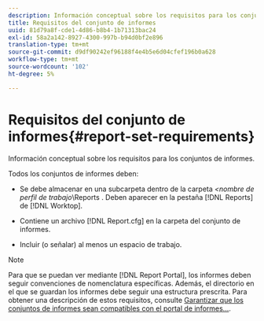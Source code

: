 ```yaml
---
description: Información conceptual sobre los requisitos para los conjuntos de informes.
title: Requisitos del conjunto de informes
uuid: 81d79a8f-cde1-4d86-b8b4-1b71313bac24
exl-id: 58a2a142-8927-4300-997b-b94d0bf2e896
translation-type: tm+mt
source-git-commit: d9df90242ef96188f4e4b5e6d04cfef196b0a628
workflow-type: tm+mt
source-wordcount: '102'
ht-degree: 5%

---
```


# Requisitos del conjunto de informes{#report-set-requirements}

Información conceptual sobre los requisitos para los conjuntos de informes.

Todos los conjuntos de informes deben:

* Se debe almacenar en una subcarpeta dentro de la carpeta *&lt;nombre de perfil de trabajo*\Reports . Deben aparecer en la pestaña [!DNL Reports] de [!DNL Worktop].

* Contiene un archivo [!DNL Report.cfg] en la carpeta del conjunto de informes.
* Incluir (o señalar) al menos un espacio de trabajo.

>[!NOTE]
>
>Para que se puedan ver mediante [!DNL Report Portal], los informes deben seguir convenciones de nomenclatura específicas. Además, el directorio en el que se guardan los informes debe seguir una estructura prescrita. Para obtener una descripción de estos requisitos, consulte [Garantizar que los conjuntos de informes sean compatibles con el portal de informes...](../../home/c-rpt-oview/c-install-rpt-port/c-rpt-port-user-inter.md#section-2b141e5d198a4bbea455699126c24706).
